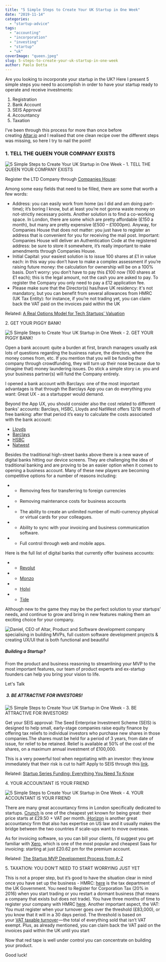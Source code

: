 ```yaml
---
title: "5 Simple Steps to Create Your UK Startup in One Week"
date: "2019-11-14"
categories: 
  - "startup-advice"
tags: 
  - "accounting"
  - "incorporation"
  - "investing"
  - "startup"
  - "uk"
coverImage: "queen.jpeg"
slug: 5-steps-to-create-your-uk-startup-in-one-week
author: Paolo Dotta
---
```


Are you looking to incorporate your startup in the UK? Here I present 5 simple steps you need to accomplish in order to have your startup ready to operate and receive investments:

1. Registration
2. Bank Account
3. SEIS Approval
4. Accountancy
5. Taxation

I’ve been through this process for more than once before creating [Altar.io](https://altar.io/) and I realised that one clean recipe over the different steps was missing, so here I try to nail the point!

### 1\. TELL THE QUEEN YOUR COMPANY EXISTS



![5 Simple Steps to Create Your UK Startup in One Week - 1. TELL THE QUEEN YOUR COMPANY EXISTS](images/1UeuzwYKAMc5nEVZ3fePk7w.jpeg)

Register the LTD Company through [Companies House](https://ewf.companieshouse.gov.uk/runpage?page=welcome):

Among some easy fields that need to be filled, there are some that worth a few words:

- Address: you can easily work from home (as I did and am doing part-time); it’s boring I know, but at least you’re not gonna waste money on not-strictly necessary points. Another solution is to find a co-working space. In London, there are some which are pretty affordable (£150 a month), but many are pretty expensive (£500 – £1000pm). Anyway, for Companies House that does not matter: you just have to register an address that is convenient for you for receiving the mail post. Important: Companies House will deliver an Authentication Code at the registered address: be sure to store it somewhere, it’s really important to make amendments through Companies House.
- Initial Capital: your easiest solution is to issue 100 shares at £1 in value each: in this way you don’t have to make a complex assessment if you’re raising future money: the calculation for ownership will be on a 100% basis. Don’t worry: you don’t have to pay this £100 now (100 shares at £1 each); this is the legal amount, not the cash you are asked to pay. To register the Company you only need to pay a £12 application fee.
- Please make sure that the Director(s) has/have UK residency: it's not mandatory, but you can benefit from several allowances from HMRC (UK Tax Entity): for instance, if you’re not trading yet, you can claim back the VAT paid on the invoices paid within the UK



Related: [A Real Options Model for Tech Startups’ Valuation](https://altar.io/real-options-model-tech-startups-valuation/)

2\. GET YOUR PIGGY BANK!

![5 Simple Steps to Create Your UK Startup in One Week - 2. GET YOUR PIGGY BANK!](images/1JwBw2DFvdD8j5UZ6o3Lb_Q.png)

Open a bank account: quite a burden at first, branch managers usually ask lots of questions regarding the business nature, the directors, where the money comes from, etc. If you mention that you will be funding the company through crowdfunding, they will turn up their nose because due to (imagine that) money laundering issues. Do stick a simple story i.e. you and your business partner(s) will fund the Company entirely.

I opened a bank account with Barclays: one of the most important advantages is that through the Barclays App you can do everything you want: Great UX - as a startupper would demand.

Beyond the App UX, you should consider also the cost related to different banks' accounts: Barclays, HSBC, Lloyds and NatWest offers 12/18 month of free banking: after that period it’s easy to calculate the costs associated with the bank account:

- [Lloyds](https://www.lloydsbank.com/business/commercial-banking/rates-and-charges/tariff-calculator.asp)
- [Barclays](https://www.barclays.co.uk/business-banking/accounts/rates-and-charges/)
- [HSBC](https://www.business.hsbc.co.uk/1/2/popups/business-account-calculator?DCSext.nav=quick-link)
- [Natwest](https://goo.gl/Ti7MCc)

Besides the traditional high-street banks above there is a new wave of digital banks hitting our device screens. They are challenging the idea of traditional banking and are proving to be an easier option when it comes to opening a business account. Many of these new players are becoming competitive options for a number of reasons including:

- - Removing fees for transferring to foreign currencies

- - Removing maintenance costs for business accounts

- - The ability to create an unlimited number of multi-currency physical or virtual cards for your colleagues.

- - Ability to sync with your invoicing and business communication software.

- - Full control through web and mobile apps.

Here is the full list of digital banks that currently offer business accounts:

- - [Revolut](https://www.revolut.com/business-accounts-made-easy?promo=mkt_gg006&gclid=CjwKCAiA6bvwBRBbEiwAUER6JbKfzPWHE29kUyEu0-zT51RndYA1sjUFi97vCx3sxMjUUqGuTE1sPBoCnLQQAvD_BwE)

- - [Monzo](https://monzo.com/home/)

- - [Holvi](https://about.holvi.com/)

- - [Tide](https://www.tide.co/)

Although new to the game they may be the perfect solution to your startups’ needs, and continue to grow and bring in new features making them an exciting choice for your company.



![Daniel, CEO of Altar, Product and Software development company specialising in building MVPs, full custom software development projects & creating UX/UI that is both functional and beautiful](images/cta-colors-daniel-arms-crossed.png)



##### Building a Startup?



From the product and business reasoning to streamlining your MVP to the most important features, our team of product experts and ex-startup founders can help you bring your vision to life.

Let's Talk

#####  3. BE ATTRACTIVE FOR INVESTORS!

![5 Simple Steps to Create Your UK Startup in One Week - 3. BE ATTRACTIVE FOR INVESTORS!](images/1Ne1LLSULIbXElhngaybzqg.jpeg)

Get your SEIS approval: The Seed Enterprise Investment Scheme (SEIS) is designed to help small, early-stage companies raise equity finance by offering tax reliefs to individual investors who purchase new shares in those companies.The shares must be held for a period of 3 years, from date of issue, for relief to be retained. Relief is available at 50% of the cost of the shares, on a maximum annual investment of £100,000.

This is a very powerful tool when negotiating with an investor: they know immediately that their risk is cut to half! Apply to SEIS through this [link](http://goo.gl/6k9JMV).



Related: [Startup Series Funding: Everything You Need To Know](https://altar.io/startup-series-funding-everything-you-need-to-know/)

4\. YOUR ACCOUNTANT IS YOUR FRIEND

![5 Simple Steps to Create Your UK Startup in One Week - 4. YOUR ACCOUNTANT IS YOUR FRIEND](images/1MxWx7kfsAlPOOGYOtm7m7g.jpeg)

There are many great accountancy firms in London specifically dedicated to startups. [Crunch](https://www.crunch.co.uk/who-we-help/startups/) is one of the cheapest yet known for being great: their price starts at £29.50 + VAT per month. [iHorizon](http://ihorizon.co.uk/) is another great accountancy firm that also has expertise on US law and it usually makes the bridge between the two countries if scale-ups want to move overseas.

As for invoicing software, so you can bill your clients, I’d suggest you get familiar with [Xero](https://www.xero.com/uk/pricing/), which is one of the most popular and cheapest Saas for invoicing: starting at just £20.62 pm for the premium account.



Related: [The Startup MVP Development Process from A-Z](https://altar.io/why-your-startup-should-take-4-6-weeks-to-launch-not-4-6-months/)

5\. TAXATION: YOU DON’T NEED TO START WORRYING JUST YET

This is not a proper step, but it’s good to have the situation clear in mind once you have set up the business - HMRC: [here](https://www.gov.uk/government/organisations/hm-revenue-customs) is the tax department of the UK Government. You need to Register for Corporation Tax (20% in 2016) when you start trading or you restart a dormant business (that means a company that exists but does not trade). You have three months of time to register your company with HMRC [here](https://www.gov.uk/limited-company-formation/set-up-your-company-for-corporation-tax). Another important aspect, the VAT: You must register when your turnover goes over the threshold (£83,000), or you know that it will in a 30 days period. The threshold is based on your [VAT taxable turnover](https://www.gov.uk/vat-registration/calculate-turnover) — the total of everything sold that isn’t VAT exempt. Plus, as already mentioned, you can claim back the VAT paid on the invoices paid within the UK until you start

Now that red tape is well under control you can concentrate on building your product.

Good luck!






